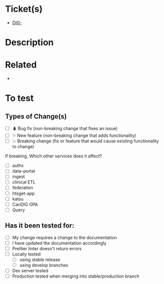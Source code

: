 <!--- This is a template for a standard PR against the default/develop branch of the repo, if you are making a stable release PR, replace "?expand=1" with "?template=stable_pr_template.md&title=v.X.X.X: [Release Description]" at the end of your URL in your browser above ^ --->

<!--- Please name your pull request with the Jira ticket reference (DIG-[0-9]*) it is fixing and a descriptive title --->

# Ticket(s)

- [DIG-](https://candig.atlassian.net/browse/DIG-)

# Description
<!--- Describe the change that was made and anything the reviewer should be aware of --->



# Related
<!--- List any related PRs or information here if any exist. --->

-

# To test
<!--- Describe what is needed to test the change --->


## Types of Change(s)

- [ ] 🪲 Bug fix (non-breaking change that fixes an issue)
- [ ] ✨ New feature (non-breaking change that adds functionality)
- [ ] 💥 Breaking change (fix or feature that would cause existing functionality to change)

If breaking, Which other services does it affect?

- [ ] authx
- [ ] data-portal
- [ ] ingest
- [ ] clinical ETL
- [ ] federation
- [ ] htsget-app
- [ ] katsu
- [ ] CanDIG OPA
- [ ] Query

<!--- If a breaking change, describe the impact the PR will have on the services selected above --->

## Has it been tested for:

- [ ] My change requires a change to the documentation
- [ ] I have updated the documentation accordingly
- [ ] Prettier linter doesn't return errors
- [ ] Locally tested
  - [ ] using stable release
  - [ ] using develop branches
- [ ] Dev server tested
- [ ] Production tested when merging into stable/production branch
